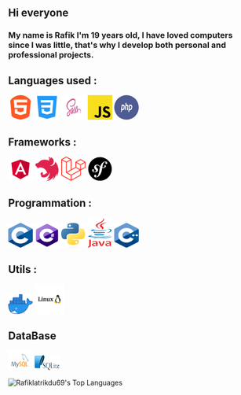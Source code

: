 ## Hi everyone 
###  My name is Rafik I'm 19 years old, I have loved computers since I was little, that's why I develop both personal and professional projects.
## Languages used : 
<img src="https://github.com/Rafiklatrikdu69/Rafiklatrikdu69/blob/main/html.png" width="50" height="50" style="border-radius:50%">  <img src="https://github.com/Rafiklatrikdu69/Rafiklatrikdu69/blob/main/css.png" width="50" height="50">  <img src="https://github.com/Rafiklatrikdu69/Rafiklatrikdu69/blob/main/scss.jpg" width="50" height="50">  <img src="https://github.com/Rafiklatrikdu69/Rafiklatrikdu69/blob/main/js.png" width="50" height="50">  <img src="https://github.com/Rafiklatrikdu69/Rafiklatrikdu69/blob/main/php.png" width="50" height="50" style="border-radius:50%">

## Frameworks : 
<img src="https://github.com/Rafiklatrikdu69/Rafiklatrikdu69/blob/main/angular.png" width="50" height="50">  <img src="https://github.com/Rafiklatrikdu69/Rafiklatrikdu69/blob/main/nest.png" width="50" height="50">
<img src="https://github.com/Rafiklatrikdu69/Rafiklatrikdu69/blob/main/laravel.png" width="50" height="50">  <img src="https://github.com/Rafiklatrikdu69/Rafiklatrikdu69/blob/main/symfony.png" width="50" height="50">  


## Programmation :
<img src="https://github.com/Rafiklatrikdu69/Rafiklatrikdu69/blob/main/c.png" width="50" height="50">  <img src="https://github.com/Rafiklatrikdu69/Rafiklatrikdu69/blob/main/csharp.png" width="50" height="50">  <img src="https://github.com/Rafiklatrikdu69/Rafiklatrikdu69/blob/main/python.png" width="50" height="50">  <img src="https://github.com/Rafiklatrikdu69/Rafiklatrikdu69/blob/main/java.png" width="50" height="60">  <img src="https://github.com/Rafiklatrikdu69/Rafiklatrikdu69/blob/main/c++.png" width="50" height="50">

## Utils :
<img src="https://github.com/Rafiklatrikdu69/Rafiklatrikdu69/blob/main/docker.png" width="50" height="40">  <img src="https://github.com/Rafiklatrikdu69/Rafiklatrikdu69/blob/main/linux.png" width="60" height="60">

## DataBase
<img src="https://github.com/Rafiklatrikdu69/Rafiklatrikdu69/blob/main/mysql.png" width="50" height="40">  <img src="https://github.com/Rafiklatrikdu69/Rafiklatrikdu69/blob/main/sqlite.png" width="50" height="30">


![Rafiklatrikdu69's Top Languages](https://github-readme-stats.vercel.app/api/top-langs/?username=Rafiklatrikdu69&theme=nord&show_icons=true&hide_border=false&layout=compact)

